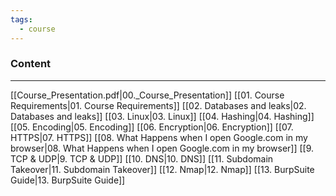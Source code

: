 ```yaml
---
tags:
  - course
---
```

### Content
---
[[Course_Presentation.pdf|00._Course_Presentation]]
[[01. Course Requirements|01. Course Requirements]]
[[02. Databases and leaks|02. Databases and leaks]]
[[03. Linux|03. Linux]]
[[04. Hashing|04. Hashing]]
[[05. Encoding|05. Encoding]]
[[06. Encryption|06. Encryption]]
[[07. HTTPS|07. HTTPS]]
[[08. What Happens when I open Google.com in my browser|08. What Happens when I open Google.com in my browser]]
[[9. TCP & UDP|9. TCP & UDP]]
[[10. DNS|10. DNS]]
[[11. Subdomain Takeover|11. Subdomain Takeover]]
[[12. Nmap|12. Nmap]]
[[13. BurpSuite Guide|13. BurpSuite Guide]]

